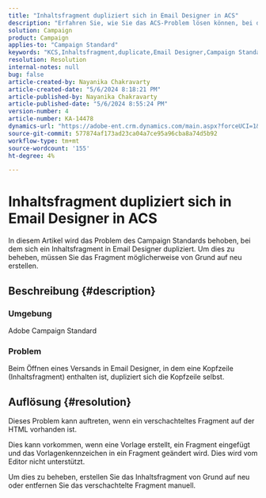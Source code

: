 ```yaml
---
title: "Inhaltsfragment dupliziert sich in Email Designer in ACS"
description: "Erfahren Sie, wie Sie das ACS-Problem lösen können, bei dem ein Inhaltsfragment aufgrund eines verschachtelten Fragments in der HTML dupliziert wird."
solution: Campaign
product: Campaign
applies-to: "Campaign Standard"
keywords: "KCS,Inhaltsfragment,duplicate,Email Designer,Campaign Standard, ACS"
resolution: Resolution
internal-notes: null
bug: false
article-created-by: Nayanika Chakravarty
article-created-date: "5/6/2024 8:18:21 PM"
article-published-by: Nayanika Chakravarty
article-published-date: "5/6/2024 8:55:24 PM"
version-number: 4
article-number: KA-14478
dynamics-url: "https://adobe-ent.crm.dynamics.com/main.aspx?forceUCI=1&pagetype=entityrecord&etn=knowledgearticle&id=231607c5-e50b-ef11-9f8a-6045bd0065b6"
source-git-commit: 577874af173ad23ca04a7ce95a96cba8a74d5b92
workflow-type: tm+mt
source-wordcount: '155'
ht-degree: 4%

---
```


# Inhaltsfragment dupliziert sich in Email Designer in ACS


In diesem Artikel wird das Problem des Campaign Standards behoben, bei dem sich ein Inhaltsfragment in Email Designer dupliziert. Um dies zu beheben, müssen Sie das Fragment möglicherweise von Grund auf neu erstellen.

## Beschreibung {#description}


### <b>Umgebung</b>

Adobe Campaign Standard

### <b>Problem</b>

Beim Öffnen eines Versands in Email Designer, in dem eine Kopfzeile (Inhaltsfragment) enthalten ist, dupliziert sich die Kopfzeile selbst.


## Auflösung {#resolution}


Dieses Problem kann auftreten, wenn ein verschachteltes Fragment auf der HTML vorhanden ist.

Dies kann vorkommen, wenn eine Vorlage erstellt, ein Fragment eingefügt und das Vorlagenkennzeichen in ein Fragment geändert wird. Dies wird vom Editor nicht unterstützt.

Um dies zu beheben, erstellen Sie das Inhaltsfragment von Grund auf neu oder entfernen Sie das verschachtelte Fragment manuell.
